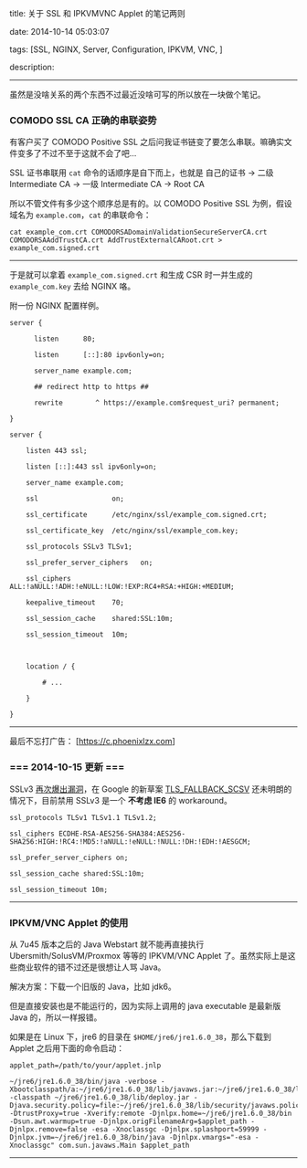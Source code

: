 title: 关于 SSL 和 IPKVMVNC Applet 的笔记两则

date: 2014-10-14 05:03:07

tags: [SSL, NGINX, Server, Configuration, IPKVM, VNC, ]

description: 

---
虽然是没啥关系的两个东西不过最近没啥可写的所以放在一块做个笔记。

### COMODO SSL CA 正确的串联姿势

有客户买了 COMODO Positive SSL 之后问我证书链变了要怎么串联。嘛确实文件变多了不过不至于这就不会了吧…

SSL 证书串联用 `cat` 命令的话顺序是自下而上，也就是 自己的证书 -> 二级 Intermediate CA -> 一级 Intermediate CA -> Root CA

所以不管文件有多少这个顺序总是有的。以 COMODO Positive SSL 为例，假设域名为 `example.com`，`cat` 的串联命令：
    
    
    cat example_com.crt COMODORSADomainValidationSecureServerCA.crt COMODORSAAddTrustCA.crt AddTrustExternalCARoot.crt > example_com.signed.crt  
  
---  
  
于是就可以拿着 `example_com.signed.crt` 和生成 CSR 时一并生成的 `example_com.key` 去给 NGINX 咯。

附一份 NGINX 配置样例。
    
    
    server {
    
          listen      80;
    
          listen      [::]:80 ipv6only=on;
    
          server_name example.com;
    
          ## redirect http to https ##
    
          rewrite        ^ https://example.com$request_uri? permanent;
    
    }
    
    server {
    
        listen 443 ssl;
    
        listen [::]:443 ssl ipv6only=on;
    
        server_name example.com;
    
        ssl                  on; 
    
        ssl_certificate      /etc/nginx/ssl/example_com.signed.crt;
    
        ssl_certificate_key  /etc/nginx/ssl/example_com.key;
    
        ssl_protocols SSLv3 TLSv1;
    
        ssl_prefer_server_ciphers   on;
    
        ssl_ciphers ALL:!aNULL:!ADH:!eNULL:!LOW:!EXP:RC4+RSA:+HIGH:+MEDIUM;
    
        keepalive_timeout    70;
    
        ssl_session_cache    shared:SSL:10m;
    
        ssl_session_timeout  10m;
    
        
    
        location / {
    
            # ...
    
        }
    
    }  
  
---  
  
最后不忘打广告： [<https://c.phoenixlzx.com>]

### === 2014-10-15 更新 ===

SSLv3 [再次爆出漏洞](http://googleonlinesecurity.blogspot.com/2014/10/this-poodle-bites-exploiting-ssl-30.html)，在 Google 的新草案 [TLS_FALLBACK_SCSV](https://tools.ietf.org/html/draft-ietf-tls-downgrade-scsv-00) 还未明朗的情况下，目前禁用 SSLv3 是一个 **不考虑 IE6** 的 workaround。
    
    
    ssl_protocols TLSv1 TLSv1.1 TLSv1.2;
    
    ssl_ciphers ECDHE-RSA-AES256-SHA384:AES256-SHA256:HIGH:!RC4:!MD5:!aNULL:!eNULL:!NULL:!DH:!EDH:!AESGCM;
    
    ssl_prefer_server_ciphers on;
    
    ssl_session_cache shared:SSL:10m;
    
    ssl_session_timeout 10m;  
  
---  
  
### IPKVM/VNC Applet 的使用

从 7u45 版本之后的 Java Webstart 就不能再直接执行 Ubersmith/SolusVM/Proxmox 等等的 IPKVM/VNC Applet 了。虽然实际上是这些商业软件的错不过还是很想让人骂 Java。

解决方案：下载一个旧版的 Java，比如 jdk6。

但是直接安装也是不能运行的，因为实际上调用的 java executable 是最新版 Java 的，所以一样报错。

如果是在 Linux 下，jre6 的目录在 `$HOME/jre6/jre1.6.0_38`，那么下载到 Applet 之后用下面的命令启动：
    
    
    applet_path=/path/to/your/applet.jnlp
    
    ~/jre6/jre1.6.0_38/bin/java -verbose -Xbootclasspath/a:~/jre6/jre1.6.0_38/lib/javaws.jar:~/jre6/jre1.6.0_38/lib/deploy.jar:~/jre6/jre1.6.0_38/lib/plugin.jar -classpath ~/jre6/jre1.6.0_38/lib/deploy.jar -Djava.security.policy=file:~/jre6/jre1.6.0_38/lib/security/javaws.policy -DtrustProxy=true -Xverify:remote -Djnlpx.home=~/jre6/jre1.6.0_38/bin -Dsun.awt.warmup=true -Djnlpx.origFilenameArg=$applet_path -Djnlpx.remove=false -esa -Xnoclassgc -Djnlpx.splashport=59999 -Djnlpx.jvm=~/jre6/jre1.6.0_38/bin/java -Djnlpx.vmargs="-esa -Xnoclassgc" com.sun.javaws.Main $applet_path  
  
---
